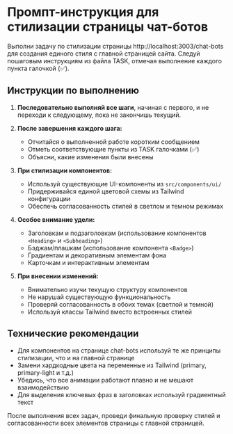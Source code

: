 # Промпт-инструкция для стилизации страницы чат-ботов

Выполни задачу по стилизации страницы http://localhost:3003/chat-bots для создания единого стиля с главной страницей сайта. Следуй пошаговым инструкциям из файла TASK, отмечая выполнение каждого пункта галочкой (✅).

## Инструкции по выполнению

1. **Последовательно выполняй все шаги**, начиная с первого, и не переходи к следующему, пока не закончишь текущий.

2. **После завершения каждого шага:**
   - Отчитайся о выполненной работе коротким сообщением
   - Отметь соответствующие пункты из TASK галочками (✅)
   - Объясни, какие изменения были внесены

3. **При стилизации компонентов:**
   - Используй существующие UI-компоненты из `src/components/ui/`
   - Придерживайся единой цветовой схемы из Tailwind конфигурации
   - Обеспечь согласованность стилей в светлом и темном режимах

4. **Особое внимание удели:**
   - Заголовкам и подзаголовкам (использование компонентов `<Heading>` и `<Subheading>`)
   - Бэджам/плашкам (использование компонента `<Badge>`)
   - Градиентам и декоративным элементам фона
   - Карточкам и интерактивным элементам

5. **При внесении изменений:**
   - Внимательно изучи текущую структуру компонентов
   - Не нарушай существующую функциональность
   - Проверяй согласованность в обоих темах (светлой и темной)
   - Используй классы Tailwind вместо встроенных стилей

## Технические рекомендации

- Для компонентов на странице chat-bots используй те же принципы стилизации, что и на главной странице
- Замени хардкодные цвета на переменные из Tailwind (primary, primary-light и т.д.)
- Убедись, что все анимации работают плавно и не мешают взаимодействию
- Для выделения ключевых фраз в заголовках используй градиентный текст

После выполнения всех задач, проведи финальную проверку стилей и согласованности всех элементов страницы с главной страницей. 